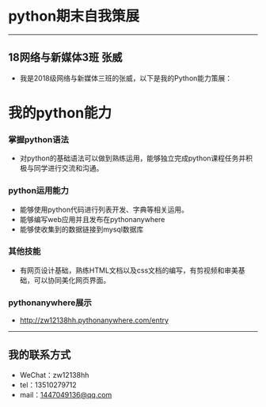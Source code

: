 # python期末自我策展
---
## 18网络与新媒体3班 张威 
- 我是2018级网络与新媒体三班的张威，以下是我的Python能力策展：
# 我的python能力
### 掌握python语法
- 对python的基础语法可以做到熟练运用，能够独立完成python课程任务并积极与同学进行交流和沟通。

### python运用能力
- 能够使用python代码进行列表开发、字典等相关运用。
- 能够编写web应用并且发布在pythonanywhere
- 能够使收集到的数据链接到mysql数据库

### 其他技能
- 有网页设计基础，熟练HTML文档以及css文档的编写，有剪视频和审美基础，可以协同美化网页界面。

### pythonanywhere展示
- http://zw12138hh.pythonanywhere.com/entry

---
## 我的联系方式
- WeChat：zw12138hh
- tel：13510279712
- mail：1447049136@qq.com
